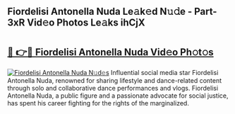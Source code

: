 ## Fiordelisi Antonella Nuda Le𝚊k𝚎d N𝚞𝚍e - Part-3xR Vid𝚎o Photos Le𝚊ks ihCjX

# <h2><a href="http://fbbmm1m.evod.top/?m=Fiordelisi+Antonella+Nuda">🔗 👉🔴 Fiordelisi Antonella Nuda Vid𝚎o Ph𝚘t𝚘s</a></h2>

[![Fiordelisi Antonella Nuda N𝚞d𝚎s](https://i.imgur.com/8V9OHl7.gif)](http://fbbmm1m.evod.top/?m=Fiordelisi+Antonella+Nuda)
Influential social media star Fiordelisi Antonella Nuda, renowned for sharing lifestyle and dance-related content through solo and collaborative dance performances and vlogs. Fiordelisi Antonella Nuda, a public figure and a passionate advocate for social justice, has spent his career fighting for the rights of the marginalized. 
